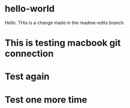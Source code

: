 # hello-world

Hello. THis is a change made in the readme-edits branch.

# This is testing macbook git connection

# Test again

# Test one more time